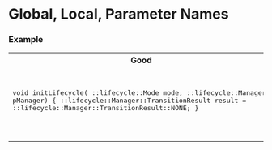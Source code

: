 # Global, Local, Parameter Names

### Example
<table>
<tr><th width="400px">Good</th><th width="400px">Bad</th></tr>
<tr><td><pre lang="cpp">

void initLifecycle(
    ::lifecycle::Mode mode,
    ::lifecycle::Manager* pManager)
{
    ::lifecycle::Manager::TransitionResult result =
        ::lifecycle::Manager::TransitionResult::NONE;
}

</pre></td><td><pre lang="cpp">

void initLifecycle(
    ::lifecycle::Mode Md,
    ::lifecycle::Manager* ptr_mgr)
{
    ::lifecycle::Manager::TransitionResult r =
        ::lifecycle::Manager::TransitionResult::NONE;
}
</pre></td></tr>
</table>
